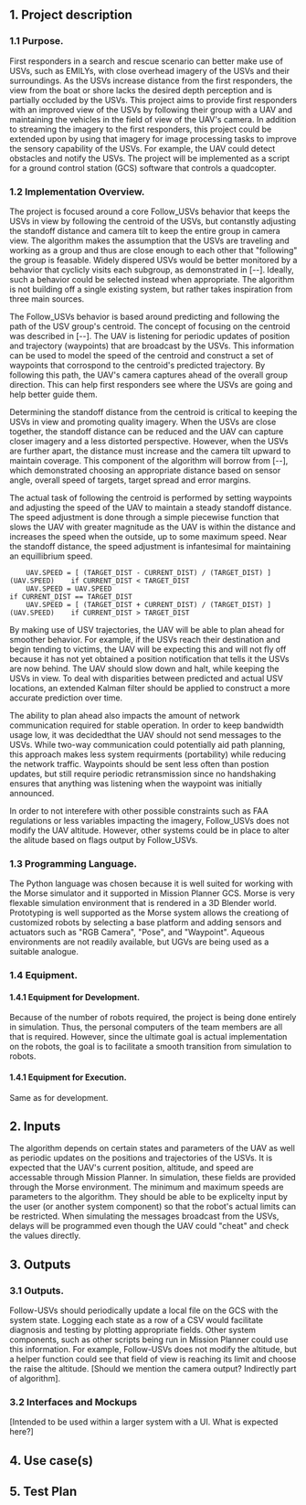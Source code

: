 ## 1. Project description

### 1.1 Purpose.

First responders in a search and rescue scenario can better make use of USVs, such as EMILYs, with close overhead imagery of the USVs and their surroundings. 
As the USVs increase distance from the first responders, the view from the boat or shore lacks the desired depth perception and is partially occluded by the USVs. 
This project aims to provide first responders with an improved view of the USVs by following their group with a UAV and maintaining the vehicles in the field
of view of the UAV's camera. In addition to streaming the imagery to the first responders, this project could be extended upon by using that imagery for
image processing tasks to improve the sensory capability of the USVs. For example, the UAV could detect obstacles and notify the USVs. 
The project will be implemented as a script for a ground control station (GCS) software that controls a quadcopter. 

### 1.2 Implementation Overview.

The project is focused around a core Follow_USVs behavior that keeps the USVs in view by following the centroid of the USVs,
but contanstly adjusting the standoff distance and camera tilt to keep the entire group in camera view. The algorithm makes the
assumption that the USVs are traveling and working as a group and thus are close enough to each other that "following" the group is feasable. 
Widely dispered USVs would be better monitored by a behavior that cyclicly visits each subgroup, as demonstrated in [--]. Ideally, such a 
behavior could be selected instead when appropriate. 
The algorithm is not building off a single existing system, but rather takes inspiration from three main sources. 

The Follow_USVs behavior is based around predicting and following the path of the USV group's centroid.
The concept of focusing on the centroid was described in [--]. 
The UAV is listening for periodic updates of position and trajectory (waypoints) that are broadcast by the USVs. 
This information can be used to model the speed of the centroid and construct a set of waypoints that corrospond to the 
centroid's predicted trajectory. By following this path, the UAV's camera captures ahead of the overall group direction.
This can help first responders see where the USVs are going and help better guide them. 

Determining the standoff distance from the centroid is critical to keeping the USVs in view and promoting quality imagery. 
When the USVs are close together, the standoff distance can be reduced and the UAV can capture closer imagery and a less distorted perspective. 
However, when the USVs are further apart, the distance must increase and the camera tilt upward to maintain coverage.
This component of the algorithm will borrow from [--], which demonstrated choosing an appropriate distance based on sensor angle,
overall speed of targets, target spread and error margins.  
	
The actual task of following the centroid is performed by setting waypoints and adjusting the speed of the UAV to maintain
a steady standoff distance. The speed adjustment is done through a simple piecewise function that slows the UAV with greater magnitude as
the UAV is within the distance and increases the speed when the outside, up to some maximum speed. Near the standoff distance, the
speed adjustment is infantesimal for maintaining an equillibrium speed. 

		UAV.SPEED = [ (TARGET_DIST - CURRENT_DIST) / (TARGET_DIST) ] (UAV.SPEED)    if CURRENT_DIST < TARGET_DIST
		UAV.SPEED = UAV.SPEED                                                       if CURRENT_DIST == TARGET_DIST
		UAV.SPEED = [ (TARGET_DIST + CURRENT_DIST) / (TARGET_DIST) ] (UAV.SPEED)    if CURRENT_DIST > TARGET_DIST


By making use of USV trajectories, the UAV will be able to plan ahead for smoother behavior. 
For example, if the USVs reach their destination and begin tending to victims, the UAV will be expecting this
and will not fly off because it has not yet obtained a position notification that tells it the USVs are now behind. 
The UAV should slow down and halt, while keeping the USVs in view. To deal with disparities between predicted and actual USV locations, 
an extended Kalman filter should be applied to construct a more accurate prediction over time. 

The ability to plan ahead also impacts the amount of network communication required for stable operation. 
In order to keep bandwidth usage low, it was decidedthat the UAV should not send messages to the USVs. 
While two-way communication could potentially aid path planning, 
this approach makes less system requirments (portability) while reducing the network traffic. Waypoints should be sent
less often than postion updates, but still require periodic retransmission since no handshaking ensures that 
anything was listening when the waypoint was initially announced.

In order to not interefere with other possible constraints such as FAA regulations or less variables impacting the imagery, 
Follow_USVs does not modify the UAV altitude. However, other systems could be in place to alter the alitude based on flags output by
Follow_USVs. 

### 1.3 Programming Language.

The Python language was chosen because it is well suited for working with the Morse simulator and it supported in 
Mission Planner GCS. Morse is very flexable simulation environment that is rendered in a 3D Blender world.
Prototyping is well supported as the Morse system allows the creationg of customized robots by selecting a base platform and
adding sensors and actuators such as "RGB Camera", "Pose", and "Waypoint". Aqueous environments are not readily available, but 
UGVs are being used as a suitable analogue. 

### 1.4 Equipment.

#### 1.4.1 Equipment for Development.

Because of the number of robots required, the project is being done entirely in simulation. 
Thus, the personal computers of the team members are all that is required. However, since the ultimate goal is 
actual implementation on the robots, the goal is to facilitate a smooth transition from simulation to robots. 

#### 1.4.1 Equipment for Execution.

Same as for development. 

## 2. Inputs

The algorithm depends on certain states and parameters of the UAV as well as periodic updates on the positions and trajectories of the USVs. 
It is expected that the UAV's current position, altitude, and speed are accessable through Mission Planner. In simulation, these fields are 
provided through the Morse environment. The minimum and maximum speeds are parameters to the algorithm. They should be able to be explicelty
input by the user (or another system component) so that the robot's actual limits can be restricted. When simulating the messages broadcast from
the USVs, delays will be programmed even though the UAV could "cheat" and check the values directly.

## 3. Outputs

### 3.1 Outputs. 

Follow-USVs should periodically update a local file on the GCS with the system state. Logging each state as a row of a CSV
would facilitate diagnosis and testing by plotting appropriate fields. Other system components, such as other scripts being run in Mission Planner
could use this information. For example, Follow-USVs does not modify the altitude, but a helper function could see that field of view is 
reaching its limit and choose the raise the altitude. [Should we mention the camera output? Indirectly part of algorithm]. 

### 3.2 Interfaces and Mockups

[Intended to be used within a larger system with a UI. What is expected here?]

## 4. Use case(s)

	
## 5. Test Plan


